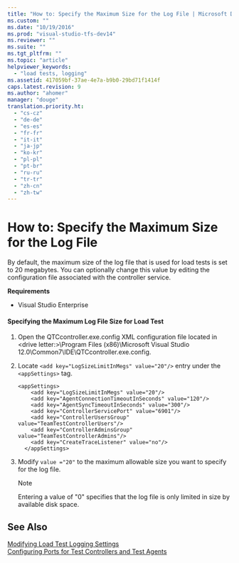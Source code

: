 ```yaml
---
title: "How to: Specify the Maximum Size for the Log File | Microsoft Docs"
ms.custom: ""
ms.date: "10/19/2016"
ms.prod: "visual-studio-tfs-dev14"
ms.reviewer: ""
ms.suite: ""
ms.tgt_pltfrm: ""
ms.topic: "article"
helpviewer_keywords: 
  - "load tests, logging"
ms.assetid: 417059bf-37ae-4e7a-b9b0-29bd71f1414f
caps.latest.revision: 9
ms.author: "ahomer"
manager: "douge"
translation.priority.ht: 
  - "cs-cz"
  - "de-de"
  - "es-es"
  - "fr-fr"
  - "it-it"
  - "ja-jp"
  - "ko-kr"
  - "pl-pl"
  - "pt-br"
  - "ru-ru"
  - "tr-tr"
  - "zh-cn"
  - "zh-tw"
---
```

# How to: Specify the Maximum Size for the Log File
By default, the maximum size of the log file that is used for load tests is set to 20 megabytes. You can optionally change this value by editing the configuration file associated with the controller service.  
  
 **Requirements**  
  
-   Visual Studio Enterprise  
  
#### Specifying the Maximum Log File Size for Load Test  
  
1.  Open the QTCcontroller.exe.config XML configuration file located in \<drive letter:>\Program Files (x86)\Microsoft Visual Studio 12.0\Common7\IDE\QTCcontroller.exe.config.  
  
2.  Locate `<add key="LogSizeLimitInMegs" value="20"/>` entry under the `<appSettings>` tag.  
  
    ```  
    <appSettings>  
        <add key="LogSizeLimitInMegs" value="20"/>  
        <add key="AgentConnectionTimeoutInSeconds" value="120"/>  
        <add key="AgentSyncTimeoutInSeconds" value="300"/>  
        <add key="ControllerServicePort" value="6901"/>  
        <add key="ControllerUsersGroup" value="TeamTestControllerUsers"/>  
        <add key="ControllerAdminsGroup" value="TeamTestControllerAdmins"/>  
        <add key="CreateTraceListener" value="no"/>  
      </appSettings>  
    ```  
  
3.  Modify `value ="20"` to the maximum allowable size you want to specify for the log file.  
  
    > [!NOTE]
    >  Entering a value of "0" specifies that the log file is only limited in size by available disk space.  
  
## See Also  
 [Modifying Load Test Logging Settings](../test/modifying-load-test-logging-settings.md)   
 [Configuring Ports for Test Controllers and Test Agents](../test/configuring-ports-for-test-controllers-and-test-agents.md)